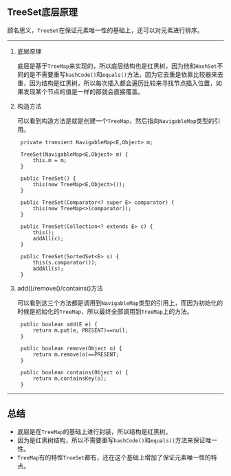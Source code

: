 ## TreeSet底层原理

顾名思义，```TreeSet```在保证元素唯一性的基础上，还可以对元素进行排序。

---

1. 底层原理

   底层是基于```TreeMap```来实现的，所以底层结构也是红黑树，因为他和```HashSet```不同的是不需要重写```hashCode()```和```equals()```方法，因为它去重是依靠比较器来去重，因为结构是红黑树，所以每次插入都会遍历比较来寻找节点插入位置，如果发现某个节点的值是一样的那就会直接覆盖。


2. 构造方法

   可以看到构造方法是就是创建一个```TreeMap```，然后指向```NavigableMap```类型的引用。

   ```
    private transient NavigableMap<E,Object> m;
     
    TreeSet(NavigableMap<E,Object> m) {
        this.m = m;
    }

    public TreeSet() {
        this(new TreeMap<E,Object>());
    }

    public TreeSet(Comparator<? super E> comparator) {
        this(new TreeMap<>(comparator));
    }

    public TreeSet(Collection<? extends E> c) {
        this();
        addAll(c);
    }

    public TreeSet(SortedSet<E> s) {
        this(s.comparator());
        addAll(s);
    }
   ```

3. add()/remove()/contains()方法

   可以看到这三个方法都是调用到```NavigableMap```类型的引用上，而因为初始化的时候是初始化的```TreeMap```，所以最终全部调用到```TreeMap```上的方法。

   ```
    public boolean add(E e) {
        return m.put(e, PRESENT)==null;
    }

    public boolean remove(Object o) {
        return m.remove(o)==PRESENT;
    }

    public boolean contains(Object o) {
        return m.containsKey(o);
    }
   ```

---

## 总结

- 底层是在```TreeMap```的基础上进行封装，所以结构是红黑树。
- 因为是红黑树结构，所以不需要重写```hashCode()```和```equals()```方法来保证唯一性。
- ```TreeMap```有的特性```TreeSet```都有，还在这个基础上增加了保证元素唯一性的特点。